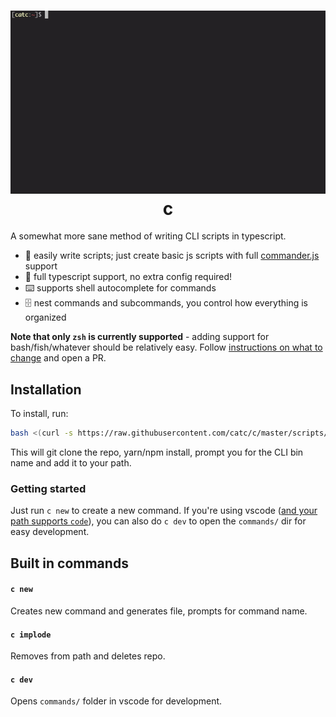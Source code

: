 
<h1 align="center">
	<img src="./src/misc/ss.gif" />
	<br/>
	c
</h1>

A somewhat more sane method of writing CLI scripts in typescript.

- :metal: easily write scripts; just create basic js scripts with full [commander.js](https://github.com/tj/commander.js) support
- :passport_control: full typescript support, no extra config required!
- :keyboard: supports shell autocomplete for commands
- :file_cabinet: nest commands and subcommands, you control how everything is organized

**Note that only `zsh` is currently supported** - adding support for bash/fish/whatever should be relatively easy. Follow [instructions on what to change](./src/misc/supporting-other-shells.md) and open a PR.


## Installation
To install, run:
```sh
bash <(curl -s https://raw.githubusercontent.com/catc/c/master/scripts/init.sh ) install
```

This will git clone the repo, yarn/npm install, prompt you for the CLI bin name and add it to your path.

### Getting started

Just run `c new` to create a new command. If you're using vscode ([and your path supports `code`](https://code.visualstudio.com/docs/setup/mac#_launching-from-the-command-line)), you can also do `c dev` to open the `commands/` dir for easy development.


## Built in commands

#### `c new`
Creates new command and generates file, prompts for command name.

#### `c implode`
Removes from path and deletes repo.

#### `c dev`
Opens `commands/` folder in vscode for development.


